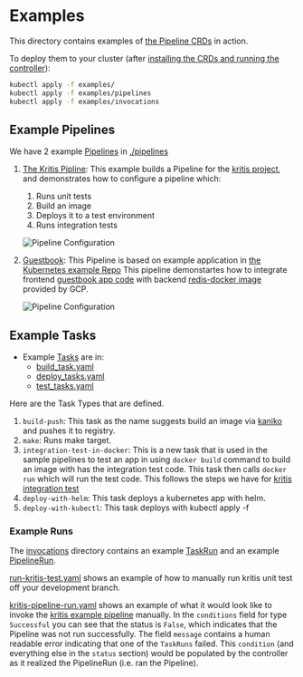 # Examples

This directory contains examples of [the Pipeline CRDs](../README.md) in action.

To deploy them to your cluster (after
[installing the CRDs and running the controller](../DEVELOPMENT.md#getting-started)):

```bash
kubectl apply -f examples/
kubectl apply -f examples/pipelines
kubectl apply -f examples/invocations
```

## Example Pipelines

We have 2 example [Pipelines](../README.md#pipeline) in [./pipelines](./pipelines)

1. [The Kritis Pipline](./pipelines/kritis.yaml): This example builds a Pipeline for the
   [kritis project](https://github.com/grafeas/kritis), and demonstrates how to configure
    a pipeline which:

    1. Runs unit tests
    2. Build an image
    3. Deploys it to a test environment
    4. Runs integration tests

   ![Pipeline Configuration](./pipelines/kritis-pipeline.png)

2. [Guestbook](./pipelines/guestbook.yaml): This Pipeline is based on example application in
   [the Kubernetes example Repo](https://github.com/kubernetes/examples/tree/master/guestbook)
   This pipeline demonstartes how to integrate frontend
   [guestbook app code](https://github.com/kubernetes/examples/tree/master/guestbook-go) with
   backend [redis-docker image](https://github.com/GoogleCloudPlatform/redis-docker/tree/master/4) provided by GCP.

   ![Pipeline Configuration](./pipelines/guestbook-pipeline.png)

## Example Tasks

* Example [Tasks](../docs/Concepts.md#task) are in:
  * [build_task.yaml](build_task.yaml)
  * [deploy_tasks.yaml](deploy_tasks.yaml)
  * [test_tasks.yaml](test_tasks.yaml)

Here are the Task Types that are defined.

1. `build-push`: This task as the name suggests build an image via [kaniko](https://github.com/GoogleContainerTools/kaniko) and pushes it to registry.
2. `make`:  Runs make target.
3. `integration-test-in-docker`: This is a new task that is used in the sample pipelines to test an app in using `docker build` command to build an image with has the integration test code.
This task then calls `docker run` which will run the test code. This follows the steps we have for [kritis integration test](https://github.com/grafeas/kritis/blob/4f83f99ca58751c28c0ec40016ed0bba5867d70f/Makefile#L152)
4. `deploy-with-helm`: This task deploys a kubernetes app with helm.
5. `deploy-with-kubectl`: This task deploys with kubectl apply -f <filename>

### Example Runs

The [invocations](./invocations/) directory contains an example [TaskRun](../docs/Concepts.md#taskrun) and an example [PipelineRun](../docs/Concepts.md#pipelinerun).

[run-kritis-test.yaml](./invocations/run-kritis-test.yaml) shows an example of how to manually run kritis unit test off your development branch.

[kritis-pipeline-run.yaml](./invocations/kritis-pipeline-run.yaml) shows an example of
what it would look like to invoke the [kritis example pipeline](#example-pipelines)
manually. In the `conditions` field for type `Successful` you can see that the status
is `False`, which indicates that the Pipeline was not run successfully. The field
`message` contains a human readable error indicating that one of the `TaskRuns` failed.
This `condition` (and everything else in the `status` section) would be populated by the
controller as it realized the PipelineRun (i.e. ran the Pipeline).
